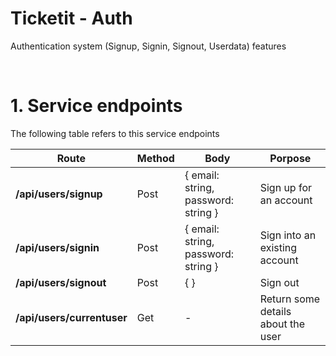 # **Ticketit - Auth**
Authentication system (Signup, Signin, Signout, Userdata) features


<br>

# 1. Service endpoints
The following table refers to this service endpoints

| Route | Method | Body | Porpose |
|----|-----|----------|--------------|
**/api/users/signup**      |  Post | { email: string, password: string } | Sign up for an account|
**/api/users/signin**      |  Post | { email: string, password: string } | Sign into an existing account|
**/api/users/signout**      |  Post | { } | Sign out|
**/api/users/currentuser**      |  Get | - | Return some details about the user|